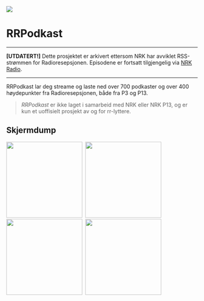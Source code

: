 ![](https://play-lh.googleusercontent.com/-7mCu63lbTlcE57ZMEGvfNjzrmaxG79Jgk5qW66B1PEgBuSIuFYC9JMHC7j7fIwbALQ=s180)

# RRPodkast

---

**[UTDATERT!]** Dette prosjektet er arkivert ettersom NRK har avviklet RSS-strømmen for Radioresepsjonen. Episodene er fortsatt tilgjengelig via [NRK Radio](https://radio.nrk.no/podkast/radioresepsjonen).

---

RRPodkast lar deg streame og laste ned over 700 podkaster og over 400 høydepunkter fra Radioresepsjonen, både fra P3 og P13. 

>*RRPodkast* er ikke laget i samarbeid med NRK eller NRK P13, og er kun et uoffisielt prosjekt av og for rr-lyttere.

## Skjermdump

<div style="display:table;">

<kbd>
<img src="https://play-lh.googleusercontent.com/I7sMi6riiKZKCXyUbdBE6_Lmo2P9cZ6EaOP0XGPtoxLTDv8OfsE6NTqFkIZgHmmSCwdc=w1920-h978" width=200/>
</kbd>

<kbd>
<img src="https://play-lh.googleusercontent.com/ltSYsNUl2YIYA7PVsE9B7I31WrBxulQRlWsIKc7KtvQiSgtHeL2f-SXpkU4DIMCjp3g=w1920-h978" width=200/>
</kbd>

<kbd>
<img src="https://play-lh.googleusercontent.com/hZGgUFXA_g1UKVqNqrWLBKCzPOs4jMSKkOYY_o-ANYAInSKdhObQB6xNeVzP7zadJqc=w1920-h978" width=200/>
</kbd>

<kbd>
<img src="https://play-lh.googleusercontent.com/NtYlQVqqKJZZzRSSnbxARZcYweyCp6aD5B0H22CjiqduHafnzjQnXWqtNkOdni8JmxM=w1920-h978" width=200/>
</kbd>

</div>
